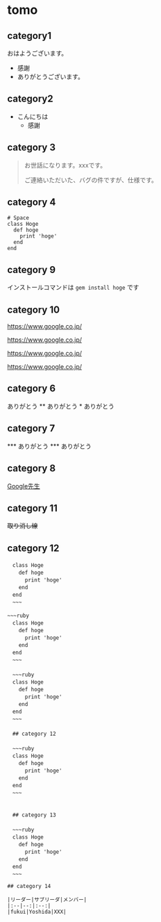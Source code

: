 # tomo 

## category1
おはようございます。
- 感謝
 - ありがとうございます。

 ## category2
- こんにちは
  - 感謝 

## category 3
> お世話になります。xxxです。
> 
> ご連絡いただいた、バグの件ですが、仕様です。

## category 4

    # Space
    class Hoge
      def hoge
        print 'hoge'
      end
    end

## category 9
インストールコマンドは `gem install hoge` です

## category 10
https://www.google.co.jp/

https://www.google.co.jp/

  https://www.google.co.jp/

  https://www.google.co.jp/



## category 6
ありがとう ** ありがとう * ありがとう 

## category 7

*** ありがとう *** ありがとう

## category 8

[Google先生](https://www.google.co.jp/)

## category 11

~~取り消し線~~

## category 12

~~~
　class Hoge
　  def hoge
　    print 'hoge'
　  end
　end
　~~~
　
~~~ruby
　class Hoge
　  def hoge
　    print 'hoge'
　  end
　end
　~~~
　
　~~~ruby
　class Hoge
　  def hoge
　    print 'hoge'
　  end
　end
　~~~
　
　## category 12
　
　~~~ruby
　class Hoge
　  def hoge
　    print 'hoge'
　  end
　end
　~~~
　
　
　## category 13
　
　~~~ruby
　class Hoge
　  def hoge
　    print 'hoge'
　  end
　end
　~~~

## category 14

|リーダー|サブリーダ|メンバー|
|:--|--:|:--:|
|fukui|Yoshida|XXX|



　
